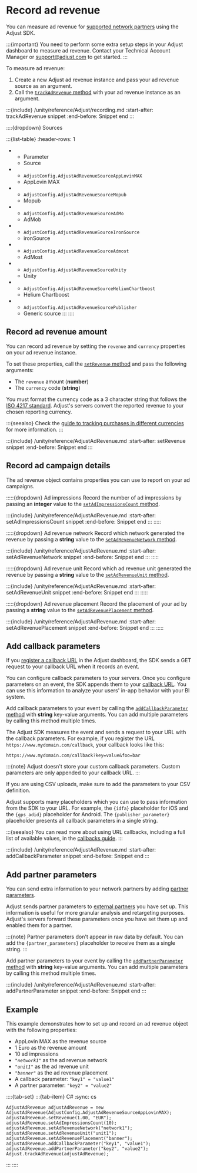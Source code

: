# Record ad revenue

You can measure ad revenue for [supported network partners](https://help.adjust.com/en/article/ad-revenue) using the Adjust SDK.

:::{important}
You need to perform some extra setup steps in your Adjust dashboard to measure ad revenue. Contact your Technical Account Manager or <support@adjust.com> to get started.
:::

To measure ad revenue:

1. Create a new Adjust ad revenue instance and pass your ad revenue source as an argument.
2. Call the [`trackAdRevenue` method](unity-trackAdRevenue-invocation) with your ad revenue instance as an argument.

:::{include} /unity/reference/Adjust/recording.md
:start-after: trackAdRevenue snippet
:end-before: Snippet end
:::

::::{dropdown} Sources

:::{list-table}
:header-rows: 1

* - Parameter
   - Source
* - `AdjustConfig.AdjustAdRevenueSourceAppLovinMAX`
   - AppLovin MAX
* - `AdjustConfig.AdjustAdRevenueSourceMopub`
   - Mopub
* - `AdjustConfig.AdjustAdRevenueSourceAdMo`
   - AdMob
* - `AdjustConfig.AdjustAdRevenueSourceIronSource`
   - ironSource
* - `AdjustConfig.AdjustAdRevenueSourceAdmost`
   - AdMost
* - `AdjustConfig.AdjustAdRevenueSourceUnity`
   - Unity
* - `AdjustConfig.AdjustAdRevenueSourceHeliumChartboost`
   - Helium Chartboost
* - `AdjustConfig.AdjustAdRevenueSourcePublisher`
   - Generic source
:::
::::

## Record ad revenue amount

You can record ad revenue by setting the `revenue` and `currency` properties on your ad revenue instance.

To set these properties, call the [`setRevenue` method](unity-AdjustAdRevenue-setRevenue-invocation) and pass the following arguments:

* The `revenue` amount (**number**)
* The `currency` code (**string**)

You must format the currency code as a 3 character string that follows the [ISO 4217 standard](https://www.iban.com/currency-codes). Adjust's servers convert the reported revenue to your chosen reporting currency. 

:::{seealso}
Check the [guide to tracking purchases in different currencies](https://help.adjust.com/en/article/currency-conversion) for more information.
:::

:::{include} /unity/reference/AdjustAdRevenue.md
:start-after: setRevenue snippet
:end-before: Snippet end
:::

## Record ad campaign details

The ad revenue object contains properties you can use to report on your ad campaigns.

:::::{dropdown} Ad impressions
Record the number of ad impressions by passing an **integer** value to the [`setAdImpressionsCount` method](unity-setAdImpressionsCount-invocation).

:::{include} /unity/reference/AdjustAdRevenue.md
:start-after: setAdImpressionsCount snippet
:end-before: Snippet end
:::
:::::

:::::{dropdown} Ad revenue network
Record which network generated the revenue by passing a **string** value to the [`setAdRevenueNetwork` method](unity-setAdRevenueNetwork-invocation).

:::{include} /unity/reference/AdjustAdRevenue.md
:start-after: setAdRevenueNetwork snippet
:end-before: Snippet end
:::
:::::

:::::{dropdown} Ad revenue unit
Record which ad revenue unit generated the revenue by passing a **string** value to the [`setAdRevenueUnit` method](unity-setAdRevenueUnit-invocation).

:::{include} /unity/reference/AdjustAdRevenue.md
:start-after: setAdRevenueUnit snippet
:end-before: Snippet end
:::
:::::

:::::{dropdown} Ad revenue placement
Record the placement of your ad by passing a **string** value to the [`setAdRevenuePlacement` method](unity-setAdRevenuePlacement-invocation).

:::{include} /unity/reference/AdjustAdRevenue.md
:start-after: setAdRevenuePlacement snippet
:end-before: Snippet end
:::
:::::

## Add callback parameters

If you [register a callback URL](https://help.adjust.com/en/article/best-practices-callbacks) in the Adjust dashboard, the SDK sends a GET request to your callback URL when it records an event.

You can configure callback parameters to your servers. Once you configure parameters on an event, the SDK appends them to your [callback URL](https://help.adjust.com/en/article/raw-data-exports). You can use this information to analyze your users' in-app behavior with your BI system.

Add callback parameters to your event by calling the [`addCallbackParameter` method](unity-AdjustAdRevenue-addCallbackParameter-invocation) with **string** key-value arguments. You can add multiple parameters by calling this method multiple times.

The Adjust SDK measures the event and sends a request to your URL with the callback parameters. For example, if you register the URL `https://www.mydomain.com/callback`, your callback looks like this:

```
https://www.mydomain.com/callback?key=value&foo=bar
```

:::{note}
Adjust doesn't store your custom callback parameters. Custom parameters are only appended to your callback URL.
:::

If you are using CSV uploads, make sure to add the parameters to your CSV definition.

Adjust supports many placeholders which you can use to pass information from the SDK to your URL. For example, the `{idfa}` placeholder for iOS and the `{gps_adid}` placeholder for Android. The `{publisher_parameter}` placeholder presents all callback parameters in a single string.

:::{seealso}
You can read more about using URL callbacks, including a full list of available values, in the [callbacks guide](https://help.adjust.com/en/article/callbacks).
:::

:::{include} /unity/reference/AdjustAdRevenue.md
:start-after: addCallbackParameter snippet
:end-before: Snippet end
:::

## Add partner parameters

You can send extra information to your network partners by adding [partner parameters](https://help.adjust.com/en/article/advanced-event-setup#receive-custom-data-with-partner-parameters).

Adjust sends partner parameters to [external partners](https://help.adjust.com/en/article/integrated-partners) you have set up. This information is useful for more granular analysis and retargeting purposes. Adjust's servers forward these parameters once you have set them up and enabled them for a partner.

:::{note}
Partner parameters don't appear in raw data by default. You can add the `{partner_parameters}` placeholder to receive them as a single string.
:::

Add partner parameters to your event by calling the [`addPartnerParameter` method](unity-AdjustAdRevenue-addPartnerParameter-invocation) with **string** key-value arguments. You can add multiple parameters by calling this method multiple times.

:::{include} /unity/reference/AdjustAdRevenue.md
:start-after: addPartnerParameter snippet
:end-before: Snippet end
:::

## Example

This example demonstrates how to set up and record an ad revenue object with the following properties:

* AppLovin MAX as the revenue source
* 1 Euro as the revenue amount
* 10 ad impressions
* *`"network1"`* as the ad revenue network
* *`"unit1"`* as the ad revenue unit
* *`"banner"`* as the ad revenue placement
* A callback parameter: `"key1" = "value1"`
* A partner parameter: `"key2" = "value2"`

::::{tab-set}
:::{tab-item} C#
:sync: cs

```{code-block} cs
AdjustAdRevenue adjustAdRevenue = new AdjustAdRevenue(AdjustConfig.AdjustAdRevenueSourceAppLovinMAX);
adjustAdRevenue.setRevenue(1.00, "EUR");
adjustAdRevenue.setAdImpressionsCount(10);
adjustAdRevenue.setAdRevenueNetwork("network1");
adjustAdRevenue.setAdRevenueUnit("unit1");
adjustAdRevenue.setAdRevenuePlacement("banner");
adjustAdRevenue.addCallbackParameter("key1", "value1");
adjustAdRevenue.addPartnerParameter("key2", "value2");
Adjust.trackAdRevenue(adjustAdRevenue);
```
:::
::::
